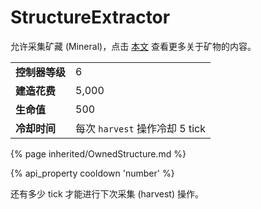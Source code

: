 # StructureExtractor

<img src="img/extractor.png" alt="" align="right" />

允许采集矿藏 (Mineral)，点击 [本文](/resources.html) 查看更多关于矿物的内容。</p>

<table class="table gameplay-info">
    <tbody>
    <tr>
        <td><strong>控制器等级</strong></td>
        <td>6</td>
    </tr>
    <tr>
        <td><strong>建造花费</strong></td>
        <td>5,000</td>
    </tr>
    <tr>
        <td><strong>生命值</strong></td>
        <td>500</td>
    </tr>
    <tr>
        <td><strong>冷却时间</strong></td>
        <td>每次 <code>harvest</code> 操作冷却 5 tick</td>
    </tr>
    </tbody>
</table>

{% page inherited/OwnedStructure.md %}

{% api_property cooldown 'number' %}

还有多少 tick 才能进行下次采集 (harvest) 操作。


